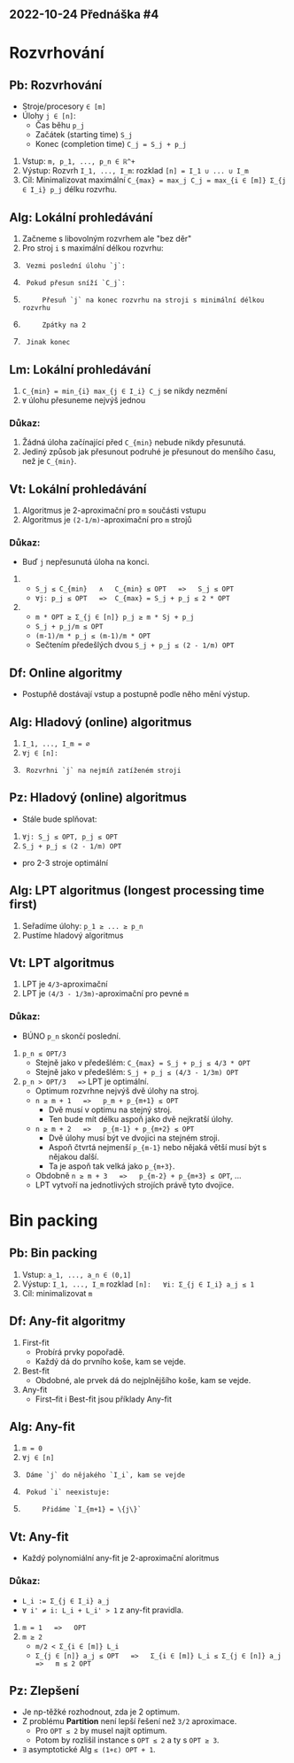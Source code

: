 2022-10-24
Přednáška #4
------------


Rozvrhování
===========


Pb: Rozvrhování
---------------
- Stroje/procesory `∈ [m]`
- Úlohy `j ∈ [n]`:
	+ Čas běhu `p_j`
	+ Začátek (starting time) `S_j`
	+ Konec (completion time) `C_j = S_j + p_j`

1. Vstup: `m, p_1, ..., p_n ∈ ℝ^+`
2. Výstup: Rozvrh `I_1, ..., I_m`: rozklad `[n] = I_1 ∪ ... ∪ I_m`
3. Cíl: Minimalizovat maximální `C_{max} = max_j C_j = max_{i ∈ [m]} Σ_{j ∈ I_i} p_j` délku rozvrhu.



Alg: Lokální prohledávání
-------------------------
1. Začneme s libovolným rozvrhem ale "bez děr"
2. Pro stroj `i` s maximální délkou rozvrhu:
3. 		Vezmi poslední úlohu `j`:
4.      Pokud přesun sníží `C_j`:
5.      	Přesuň `j` na konec rozvrhu na stroji s minimální délkou rozvrhu
6. 			Zpátky na 2
7. 		Jinak konec



Lm: Lokální prohledávání
-------------------------
1. `C_{min} = min_{i} max_{j ∈ I_i} C_j` se nikdy nezmění
2. `∀` úlohu přesuneme nejvýš jednou

### Důkaz:
1. Žádná úloha začínající před `C_{min}` nebude nikdy přesunutá.
2. Jediný způsob jak přesunout podruhé je přesunout do menšího času, než je `C_{min}`.


Vt: Lokální prohledávání
-------------------------
1. Algoritmus je 2-aproximační pro `m` součásti vstupu
2. Algoritmus je `(2-1/m)`-aproximační pro `m` strojů

### Důkaz:
- Buď `j` nepřesunutá úloha na konci.
1.
	- `S_j ≤ C_{min}   ∧   C_{min} ≤ OPT   =>   S_j ≤ OPT`
	- `∀j: p_j ≤ OPT   =>  C_{max} = S_j + p_j ≤ 2 * OPT`
2.
	- `m * OPT ≥ Σ_{j ∈ [n]} p_j ≥ m * Sj + p_j`
	- `S_j + p_j/m ≤ OPT `
	- `(m-1)/m * p_j ≤ (m-1)/m * OPT`
	- Sečtením předešlých dvou `S_j + p_j ≤ (2 - 1/m) OPT`



Df: Online algoritmy
--------------------
- Postupňě dostávají vstup a postupně podle něho mění výstup.


Alg: Hladový (online) algoritmus
--------------------------------
1. `I_1, ..., I_m = ∅`
2. `∀j ∈ [n]:`
3. 		Rozvrhni `j` na nejmíň zatíženém stroji


Pz: Hladový (online) algoritmus
-------------------------------
- Stále bude splňovat:
1. `∀j: S_j ≤ OPT, p_j ≤ OPT`
2. `S_j + p_j ≤ (2 - 1/m) OPT`

- pro 2-3 stroje optimální



Alg: LPT algoritmus (longest processing time first)
---------------------------------------------------
1. Seřadíme úlohy: `p_1 ≥ ... ≥ p_n`
2. Pustíme hladový algoritmus


Vt: LPT algoritmus
------------------
1. LPT je `4/3`-aproximační
2. LPT je `(4/3 - 1/3m)`-aproximační pro pevné `m`

### Důkaz:
- BÚNO `p_n` skončí poslední.
1. `p_n ≤ OPT/3`
	- Stejně jako v předešlém: `C_{max} = S_j + p_j ≤ 4/3 * OPT`
	- Stejně jako v předešlém: `S_j + p_j ≤ (4/3 - 1/3m) OPT`
2. `p_n > OPT/3   =>`   LPT je optimální.
	- Optimum rozvrhne nejvýš dvě úlohy na stroj.
	- `n ≥ m + 1   =>   p_m + p_{m+1} ≤ OPT`
		+ Dvě musí v optimu na stejný stroj.
		+ Ten bude mít délku aspoň jako dvě nejkratší úlohy.
	- `n ≥ m + 2   =>   p_{m-1} + p_{m+2} ≤ OPT`
		+ Dvě úlohy musí být ve dvojici na stejném stroji.
		+ Aspoň čtvrtá nejmenší `p_{m-1}` nebo nějaká větší musí být s nějakou další.
		+ Ta je aspoň tak velká jako `p_{m+3}`.
	- Obdobně `n ≥ m + 3   =>   p_{m-2} + p_{m+3} ≤ OPT`, ...
	- LPT vytvoří na jednotlivých strojích právě tyto dvojice.



Bin packing
===========




Pb: Bin packing
---------------
1. Vstup: `a_1, ..., a_n ∈ (0,1]`
2. Výstup: `I_1, ..., I_m` rozklad `[n]:   ∀i: Σ_{j ∈ I_i} a_j ≤ 1`
3. Cíl: minimalizovat `m`



Df: Any-fit algoritmy
---------------------
1. First-fit
	- Probírá prvky popořadě.
	- Každý dá do prvního koše, kam se vejde.
2. Best-fit
	- Obdobné, ale prvek dá do nejplnějšího koše, kam se vejde.
3. Any-fit
	- First–fit i Best-fit jsou příklady Any-fit
	

Alg: Any-fit
------------
1. `m = 0`
2. `∀j ∈ [n]`
3. 		Dáme `j` do nějakého `I_i`, kam se vejde
4.   	Pokud `i` neexistuje:
5.    		Přidáme `I_{m+1} = \{j\}`


Vt: Any-fit
-----------
- Každý polynomiální any-fit je 2-aproximační aloritmus

### Důkaz:
- `L_i := Σ_{j ∈ I_i} a_j`
- `∀ i' ≠ i: L_i + L_i' > 1` z any-fit pravidla.
1. `m = 1   =>   OPT`
2. `m ≥ 2`
	- `m/2 < Σ_{i ∈ [m]} L_i`
	- `Σ_{j ∈ [n]} a_j ≤ OPT   =>   Σ_{i ∈ [m]} L_i ≤ Σ_{j ∈ [n]} a_j   =>   m ≤ 2 OPT`
	

Pz: Zlepšení
------------
- Je np-těžké rozhodnout, zda je 2 optimum.
- Z problému **Partition** není lepší řešení než `3/2` aproximace.
	+ Pro `OPT ≤ 2` by musel najít optimum.
	+ Potom by rozlišil instance s `OPT ≤ 2` a ty s `OPT ≥ 3`.
- `∃` asymptotické Alg `≤ (1+ε) OPT + 1`.